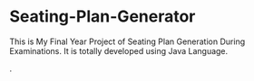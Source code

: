 # Seating-Plan-Generator

This is My Final Year Project of Seating Plan Generation During Examinations. It is totally developed using Java Language.






























































































































































































.






































